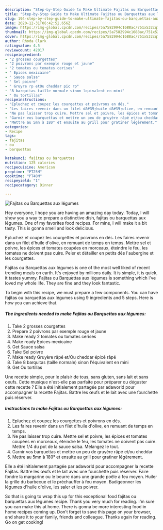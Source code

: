 ```yaml
---
description: "Step-by-Step Guide to Make Ultimate Fajitas ou Barquettas aux légumes"
title: "Step-by-Step Guide to Make Ultimate Fajitas ou Barquettas aux légumes"
slug: 194-step-by-step-guide-to-make-ultimate-fajitas-ou-barquettas-aux-legumes
date: 2020-12-31T06:42:52.656Z
image: https://img-global.cpcdn.com/recipes/5a7582994c1688ac/751x532cq70/fajitas-ou-barquettas-aux-legumes-photo-principale-de-la-recette.jpg
thumbnail: https://img-global.cpcdn.com/recipes/5a7582994c1688ac/751x532cq70/fajitas-ou-barquettas-aux-legumes-photo-principale-de-la-recette.jpg
cover: https://img-global.cpcdn.com/recipes/5a7582994c1688ac/751x532cq70/fajitas-ou-barquettas-aux-legumes-photo-principale-de-la-recette.jpg
author: Rhoda Clark
ratingvalue: 4.5
reviewcount: 42017
recipeingredient:
- "2 grosses courgettes"
- "2 poivrons par exemple rouge et jaune"
- "2 tomates ou tomates cerises"
- " Epices mexicaine"
- " Sauce salsa"
- " Sel poivre"
- " Gruyre rp etOu cheddar pic rp"
- "8 barquitas taille normale sinon lquivalent en mini"
- " Ou tortillas"
recipeinstructions:
- "Epluchez et coupez les courgettes et poivrons en dés."
- "Les faires revenir dans un filet d&#39;huile d&#39;olive, en remuant de temps en temps."
- "Ne pas laisser trop cuire. Mettre sel et poivre, les épices et tomates coupées en morceaux, éteindre le feu, les tomates ne doivent pas cuire. Mettre 1/4 du pot de la sauce salsa. Mélangez le tout."
- "Garnir vos barquettas et mettre un peu de gruyère râpé et/ou cheddar"
- "Mettre au 5mn à 180° et ensuite au grill pour gratiner légèrement."
categories:
- Recipe
tags:
- fajitas
- ou
- barquettas

katakunci: fajitas ou barquettas 
nutrition: 125 calories
recipecuisine: American
preptime: "PT25M"
cooktime: "PT40M"
recipeyield: "1"
recipecategory: Dinner

---
```



![Fajitas ou Barquettas aux légumes](https://img-global.cpcdn.com/recipes/5a7582994c1688ac/751x532cq70/fajitas-ou-barquettas-aux-legumes-photo-principale-de-la-recette.jpg)

Hey everyone, I hope you are having an amazing day today. Today, I will show you a way to prepare a distinctive dish, fajitas ou barquettas aux légumes. One of my favorites food recipes. For mine, I will make it a bit tasty. This is gonna smell and look delicious.

Epluchez et coupez les courgettes et poivrons en dés. Les faires revenir dans un filet d&#39;huile d&#39;olive, en remuant de temps en temps. Mettre sel et poivre, les épices et tomates coupées en morceaux, éteindre le feu, les tomates ne doivent pas cuire. Peler et détailler en petits dés l&#39;aubergine et les courgettes.

Fajitas ou Barquettas aux légumes is one of the most well liked of recent trending meals on earth. It's enjoyed by millions daily. It is simple, it is quick, it tastes yummy. Fajitas ou Barquettas aux légumes is something which I've loved my whole life. They are fine and they look fantastic.


To begin with this recipe, we must prepare a few components. You can have fajitas ou barquettas aux légumes using 9 ingredients and 5 steps. Here is how you can achieve that.

<!--inarticleads1-->

##### The ingredients needed to make Fajitas ou Barquettas aux légumes:

1. Take 2 grosses courgettes
1. Prepare 2 poivrons par exemple rouge et jaune
1. Make ready 2 tomates ou tomates cerises
1. Make ready  Epices mexicaine
1. Get  Sauce salsa
1. Take  Sel poivre
1. Make ready  Gruyère râpé et/Ou cheddar épicé râpé
1. Take 8 barquitas (taille normale) sinon l&#39;équivalent en mini
1. Get  Ou tortillas


Une recette simple, pour le plaisir de tous, sans gluten, sans lait et sans oeufs. Cette musique n&#39;est-elle pas parfaite pour préparer ou déguster cette recette ? Elle a été initialement partagée par adaworld pour accompagner la recette Fajitas. Battre les œufs et le lait avec une fourchette puis réserver. 

<!--inarticleads2-->

##### Instructions to make Fajitas ou Barquettas aux légumes:

1. Epluchez et coupez les courgettes et poivrons en dés.
1. Les faires revenir dans un filet d&#39;huile d&#39;olive, en remuant de temps en temps.
1. Ne pas laisser trop cuire. Mettre sel et poivre, les épices et tomates coupées en morceaux, éteindre le feu, les tomates ne doivent pas cuire. Mettre 1/4 du pot de la sauce salsa. Mélangez le tout.
1. Garnir vos barquettas et mettre un peu de gruyère râpé et/ou cheddar
1. Mettre au 5mn à 180° et ensuite au grill pour gratiner légèrement.


Elle a été initialement partagée par adaworld pour accompagner la recette Fajitas. Battre les œufs et le lait avec une fourchette puis réserver. Faire fondre la margarine ou le beurre dans une grande poêle à feu moyen. Huiler la grille du barbecue et le préchauffer à feu moyen. Badigeonner les légumes d&#39;huile d&#39;olive, les saler et les poivrer. 

So that is going to wrap this up for this exceptional food fajitas ou barquettas aux légumes recipe. Thank you very much for reading. I'm sure you can make this at home. There is gonna be more interesting food in home recipes coming up. Don't forget to save this page on your browser, and share it to your family, friends and colleague. Thanks again for reading. Go on get cooking!
